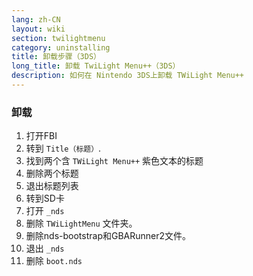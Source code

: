 ```yaml
---
lang: zh-CN
layout: wiki
section: twilightmenu
category: uninstalling
title: 卸载步骤（3DS）
long_title: 卸载 TwiLight Menu++（3DS）
description: 如何在 Nintendo 3DS上卸载 TWiLight Menu++
---
```


### 卸载
1. 打开FBI
1. 转到 `Title（标题）`.
1. 找到两个含 `TWiLight Menu++` 紫色文本的标题
1. 删除两个标题
1. 退出标题列表
1. 转到SD卡
1. 打开 `_nds`
1. 删除 `TWiLightMenu` 文件夹。
1. 删除nds-bootstrap和GBARunner2文件。
1. 退出 `_nds`
1. 删除 `boot.nds`
